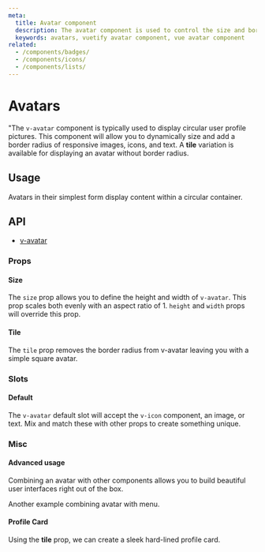 ```yaml
---
meta:
  title: Avatar component
  description: The avatar component is used to control the size and border radius of an image. It can be used with numerous components to provide better visual context.
  keywords: avatars, vuetify avatar component, vue avatar component
related:
  - /components/badges/
  - /components/icons/
  - /components/lists/
---
```


# Avatars

"The `v-avatar` component is typically used to display circular user profile pictures. This component will allow you to dynamically size and add a border radius of responsive images, icons, and text. A **tile** variation is available for displaying an avatar without border radius.

<entry-ad />

## Usage

Avatars in their simplest form display content within a circular container.

<usage name="v-avatar" />

## API

- [v-avatar](/api/v-avatar)

### Props

#### Size

The `size` prop allows you to define the height and width of `v-avatar`. This prop scales both evenly with an aspect ratio of 1. `height` and `width` props will override this prop.

<example file="v-avatar/prop-size" />

#### Tile

The `tile` prop removes the border radius from v-avatar leaving you with a simple square avatar.

<example file="v-avatar/prop-tile" />

### Slots

#### Default

The `v-avatar` default slot will accept the `v-icon` component, an image, or text. Mix and match these with other props to create something unique.

<example file="v-avatar/slot-default" />

### Misc

#### Advanced usage

Combining an avatar with other components allows you to build beautiful user interfaces right out of the box.

<example file="v-avatar/misc-advanced" />

Another example combining avatar with menu.

<example file="v-avatar/misc-avatar-menu" />

#### Profile Card

Using the **tile** prop, we can create a sleek hard-lined profile card.

<example file="v-avatar/misc-profile-card" />

<backmatter />
